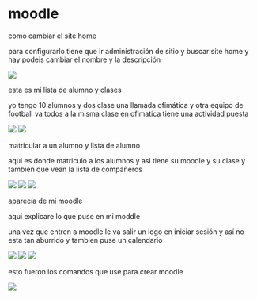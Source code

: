 # moodle

como cambiar el site home

para configurarlo tiene que ir administración de sitio y buscar site home y hay podeis cambiar el nombre y la descripción 

<img src="imagen/Captura desde 2025-03-12 13-32-08">

esta es mi lista de alumno y clases

yo tengo 10 alumnos y dos clase una llamada ofimática y otra equipo de football va todos a la misma clase en ofimatica tiene una actividad puesta

<img src="imagen/Captura desde 2025-04-02 12-48-01">

<img src="imagen/Captura desde 2025-03-19 12-40-11">


matricular a un alumno y lista de alumno

aqui es donde matriculo a los alumnos y asi tiene su moodle y su clase y tambien que vean la lista de compañeros

<img src="imagen/Captura desde 2025-03-19 12-39-54">

<img src="imagen/Captura desde 2025-03-19 12-06-53">

<img src="imagen/Captura desde 2025-03-19 12-07-04">


aparecía de mi moodle

aqui explicare lo que puse en mi moddle 

una vez que entren a moodle le va salir un logo en iniciar sesión y así no esta tan aburrido y tambien puse un calendario 

<img src="imagen/Captura desde 2025-03-26 12-42-56">

<img src="imagen/Captura desde 2025-04-02 09-28-36">

<img src="imagen/Captura desde 2025-04-02 09-29-42">

esto fueron los comandos que use para crear moodle

<img src="imagen/Captura desde 2025-03-12 12-34-50">
